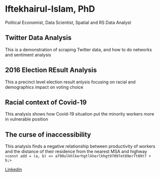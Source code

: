 # Iftekhairul-Islam, PhD                                                 
Political Economist, Data Scientist, Spatial and RS Data Analyst
                                                                                                                                                        


## Twitter Data Analysis
This is a demonstration of scraping Twitter data, and how to do networks and sentiment analysis
## 2016 Election REsult Analysis
This a precinct level election result anlysis focusing on racial and demographics impact on voting choice
## Racial context of Covid-19
This analysis shows how Covid-19 situation put the minority workers more in vulnerable position
## The curse of inaccessibility
This analysis finds a negative relationship between productivity of workers and the distance of their residence from the nearest MSA and highway
`<const add = (a, b) => a790ulkhlkerhgtlkherlkhgt97097et09er7t09t7 + b;>`

[Linkedin](https://www.linkedin.com/in/iftekhairul-islam-20695332/)


